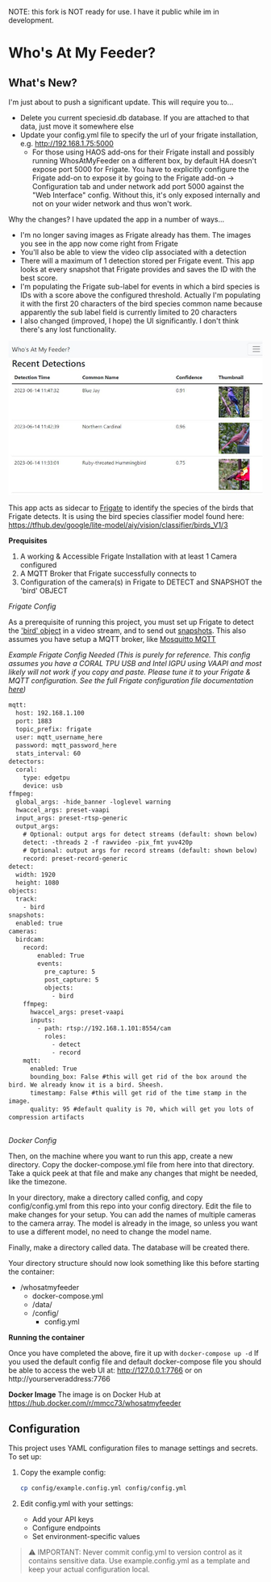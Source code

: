 NOTE: this fork is NOT ready for use.  I have it public while im in development.

# Who's At My Feeder?
## What's New?
I'm just about to push a significant update. This will require you to...
* Delete you current speciesid.db database. If you are attached to that data, just move it somewhere else
* Update your config.yml file to specify the url of your frigate installation, e.g. http://192.168.1.75:5000
  * For those using HAOS add-ons for their Frigate install and possibly running WhosAtMyFeeder on a different box, by default HA doesn't expose port 5000 for Frigate. You have to explicitly configure the Frigate add-on to expose it by going to the Frigate add-on -> Configuration tab and under network add port 5000 against the "Web Interface" config. Without this, it's only exposed internally and not on your wider network and thus won't work.

Why the changes? I have updated the app in a number of ways...
* I'm no longer saving images as Frigate already has them. The images you see in the app now come right from Frigate
* You'll also be able to view the video clip associated with a detection
* There will a maximum of 1 detection stored per Frigate event. This app looks at every snapshot that Frigate provides and
saves the ID with the best score.
* I'm populating the Frigate sub-label for events in which a bird species is IDs with a score above the configured threshold.
Actually I'm populating it with the first 20 characters of the bird species common name because apparently the sub label
field is currently limited to 20 characters
* I also changed (improved, I hope) the UI significantly. I don't think there's any lost functionality.

![screenshot](screenshot2.jpg)

This app acts as sidecar to [Frigate](https://frigate.video/) to identify the species of
the birds that Frigate detects. It is using the bird species classifier model found here: https://tfhub.dev/google/lite-model/aiy/vision/classifier/birds_V1/3

**Prequisites**

1. A working & Accessible Frigate Installation with at least 1 Camera configured
2. A MQTT Broker that Frigate successfully connects to
3. Configuration of the camera(s) in Frigate to DETECT and SNAPSHOT the 'bird' OBJECT

*Frigate Config*

As a prerequisite of running this project, you must set up Frigate to detect the ['bird' object](https://docs.frigate.video/configuration/objects) in a video stream, and
to send out [snapshots](https://docs.frigate.video/configuration/snapshots). This also assumes you have setup a MQTT broker, like [Mosquitto MQTT](https://github.com/eclipse/mosquitto)

*Example Frigate Config Needed 
(This is purely for reference. This config assumes you have a CORAL TPU USB and Intel IGPU using VAAPI and most likely will not work if you copy and paste. Please tune it to your Frigate & MQTT configuration. See the full Frigate configuration file documentation [here](https://docs.frigate.video/configuration/))*

```
mqtt:
  host: 192.168.1.100
  port: 1883
  topic_prefix: frigate
  user: mqtt_username_here
  password: mqtt_password_here
  stats_interval: 60
detectors:
  coral:
    type: edgetpu
    device: usb
ffmpeg:
  global_args: -hide_banner -loglevel warning
  hwaccel_args: preset-vaapi
  input_args: preset-rtsp-generic
  output_args:
    # Optional: output args for detect streams (default: shown below)
    detect: -threads 2 -f rawvideo -pix_fmt yuv420p
    # Optional: output args for record streams (default: shown below)
    record: preset-record-generic
detect:
  width: 1920
  height: 1080
objects:
  track:
    - bird
snapshots:
  enabled: true
cameras:
  birdcam:
    record:
        enabled: True
        events:
          pre_capture: 5
          post_capture: 5
          objects:
            - bird
    ffmpeg:
      hwaccel_args: preset-vaapi
      inputs:
        - path: rtsp://192.168.1.101:8554/cam
          roles:
            - detect
            - record
    mqtt:
      enabled: True
      bounding_box: False #this will get rid of the box around the bird. We already know it is a bird. Sheesh.
      timestamp: False #this will get rid of the time stamp in the image. 
      quality: 95 #default quality is 70, which will get you lots of compression artifacts
      
```

*Docker Config*

Then, on the machine where you want to run this app, create a new directory. Copy
the docker-compose.yml file from here into that directory. Take a quick peek
at that file and make any changes that might be needed, like the timezone.

In your directory, make a directory called config, and copy config/config.yml from this repo
into your config directory. Edit the file to make changes for your setup. You can add the names
of multiple cameras to the camera array. The model is already
in the image, so unless you want to use a different model, no need to change the
model name.

Finally, make a directory called data. The database will be created there.

Your directory structure should now look something like this before starting the container:
* /whosatmyfeeder
    * docker-compose.yml
    * /data/
    * /config/
        * config.yml

**Running the container**

Once you have completed the above, fire it up with `docker-compose up -d` 
If you used the default config file and default docker-compose file you should be able to access the web UI at: 
http://127.0.0.1:7766 or on http://yourserveraddress:7766

**Docker Image**
The image is on Docker Hub at https://hub.docker.com/r/mmcc73/whosatmyfeeder

## Configuration

This project uses YAML configuration files to manage settings and secrets. To set up:

1. Copy the example config:
   ```bash
   cp config/example.config.yml config/config.yml
   ```

2. Edit config.yml with your settings:
   - Add your API keys
   - Configure endpoints
   - Set environment-specific values

> ⚠️ IMPORTANT: Never commit config.yml to version control as it contains sensitive data.
> Use example.config.yml as a template and keep your actual configuration local.
